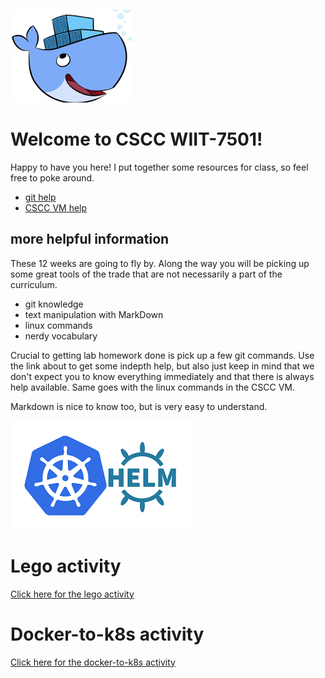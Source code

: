 ![docker](./static/docker.png)
#  Welcome to CSCC WIIT-7501!

Happy to have you here! I put together some resources for class, so feel free to poke around.

- [git help](./git_help/README.md)
- [CSCC VM help](./vm_prep/README.md)

## more helpful information

These 12 weeks are going to fly by. Along the way you will be picking up some great tools of the trade that are not necessarily a part of the curriculum.

- git knowledge
- text manipulation with MarkDown
- linux commands
- nerdy vocabulary

Crucial to getting lab homework done is pick up a few git commands. Use the link about to get some indepth help, but also just keep in mind that we don't expect you to know everything immediately and that there is always help available. Same goes with the linux commands in the CSCC VM.

Markdown is nice to know too, but is very easy to understand. 

![k8s](./static/k8s-helm.png)

# Lego activity

[Click here for the lego activity](lego/README.md)

# Docker-to-k8s activity

[Click here for the docker-to-k8s activity](docker-to-k8s/README.md)